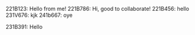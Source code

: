 221B123: Hello from me!
221B786: Hi, good to collaborate!
221B456: hello
231V676: kjk
241b667: oye

231B391: Hello 


